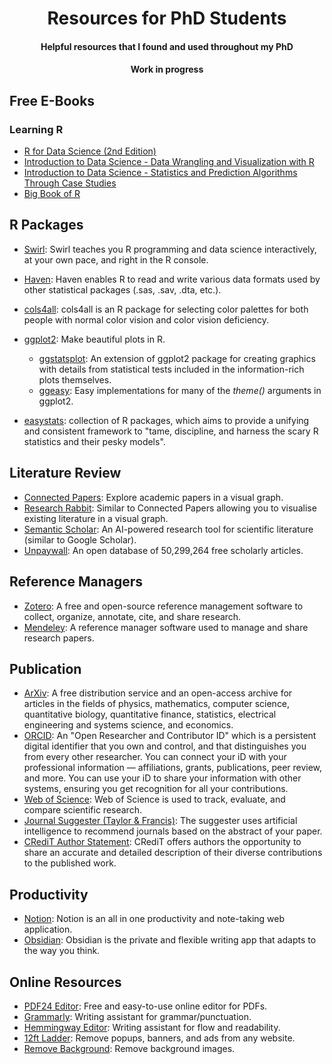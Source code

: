 <h1 align = "center"> Resources for PhD Students </h1>
<h4 align = "center"> Helpful resources that I found and used throughout my PhD </h4>
<h4 align = "center"> Work in progress </h4>

## Free E-Books

### Learning R

- [R for Data Science (2nd Edition)](https://r4ds.hadley.nz/)
- [Introduction to Data Science - Data Wrangling and Visualization with R](https://rafalab.dfci.harvard.edu/dsbook-part-1/)
- [Introduction to Data Science - Statistics and Prediction Algorithms Through Case Studies](https://rafalab.dfci.harvard.edu/dsbook-part-2/)
- [Big Book of R](https://www.bigbookofr.com/)

## R Packages

- [Swirl](https://swirlstats.com/): Swirl teaches you R programming and data science interactively, at your own pace, and right in the R console.
- [Haven](https://haven.tidyverse.org/): Haven enables R to read and write various data formats used by other statistical packages (.sas, .sav, .dta, etc.).
- [cols4all](https://github.com/mtennekes/cols4all): cols4all is an R package for selecting color palettes for both people with normal color vision and color vision deficiency.
- [ggplot2](https://ggplot2.tidyverse.org/): Make beautiful plots in R.

  - [ggstatsplot](https://indrajeetpatil.github.io/ggstatsplot/): An extension of ggplot2 package for creating graphics with details from statistical tests included in the information-rich plots themselves.
  - [ggeasy](https://jonocarroll.github.io/ggeasy/): Easy implementations for many of the *theme()* arguments in ggplot2.

- [easystats](https://github.com/easystats): collection of R packages, which aims to provide a unifying and consistent framework to "tame, discipline, and harness the scary R statistics and their pesky models".

## Literature Review

- [Connected Papers](https://www.connectedpapers.com): Explore academic papers in a visual graph.
- [Research Rabbit](https://www.researchrabbit.ai/): Similar to Connected Papers allowing you to visualise existing literature in a visual graph.
- [Semantic Scholar](https://www.semanticscholar.org/): An AI-powered research tool for scientific literature (similar to Google Scholar).
- [Unpaywall](https://www.unpaywall.org/): An open database of 50,299,264 free scholarly articles.

## Reference Managers

- [Zotero](https://www.zotero.org/): A free and open-source reference management software to collect, organize, annotate, cite, and share research.
- [Mendeley](https://www.mendeley.com): A reference manager software used to manage and share research papers.

## Publication

- [ArXiv](https://arxiv.org/): A free distribution service and an open-access archive for articles in the fields of physics, mathematics, computer science, quantitative biology, quantitative finance, statistics, electrical engineering and systems science, and economics.
- [ORCID](https://orcid.org/): An "Open Researcher and Contributor ID" which is a persistent digital identifier that you own and control, and that distinguishes you from every other researcher. You can connect your iD with your professional information — affiliations, grants, publications, peer review, and more. You can use your iD to share your information with other systems, ensuring you get recognition for all your contributions.
- [Web of Science](https://www.webofscience.com/wos/woscc/basic-search): Web of Science is used to track, evaluate, and compare scientific research.
- [Journal Suggester (Taylor & Francis)](https://authorservices.taylorandfrancis.com/publishing-your-research/choosing-a-journal/journal-suggester/): The suggester uses artificial intelligence to recommend journals based on the abstract of your paper.
- [CRediT Author Statement](https://www.elsevier.com/researcher/author/policies-and-guidelines/credit-author-statement): CRediT offers authors the opportunity to share an accurate and detailed description of their diverse contributions to the published work.

## Productivity

- [Notion](https://www.notion.so/): Notion is an all in one productivity and note-taking web application.
- [Obsidian](https://obsidian.md/): Obsidian is the private and flexible writing app that adapts to the way you think.

## Online Resources

- [PDF24 Editor](https://tools.pdf24.org/en/): Free and easy-to-use online editor for PDFs.
- [Grammarly](https://app.grammarly.com/): Writing assistant for grammar/punctuation.
- [Hemmingway Editor](https://hemingwayapp.com/): Writing assistant for flow and readability.
- [12ft Ladder](https://12ft.io/): Remove popups, banners, and ads from any website.
- [Remove Background](https://www.remove.bg/): Remove background images.
